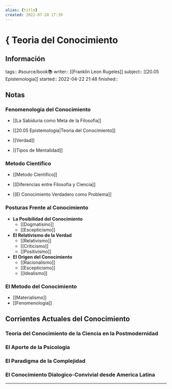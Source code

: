 ```yaml
---
alias: {title}
created: 2022-07-20 17:39
---
```

# { Teoria del Conocimiento
## Información
tags:: #source/book📚 
writer:: [[Franklin Leon Rugeles]]
subject:: [[20.05 Epistemologia]]
started:: 2022-04-22 21:48
finished::

## Notas
### Fenomenologia del Conocimiento
- [[La Sabiduria como Meta de la Filosofia]]

- [[20.05 Epistemologia|Teoria del Conocimiento]]

- [[Verdad]]

- [[Tipos de Mentalidad]]

### Metodo Cientifico
- [[Metodo Cientifico]]

- [[Diferencias entre Filosofia y Ciencia]]

- [[El Conocimiento Verdadero como Problema]]

### Posturas Frente al Conocimiento
- **La Posibilidad del Conocimiento**
	- [[Dogmatismo]]
	- [[Escepticismo]]
- **El Relativismo de la Verdad**
	- [[Relativismo]]
	- [[Criticismo]]
	- [[Positivismo]]
- **El Origen del Conocimiento**
	- [[Racionalismo]]
	- [[Escepticismo]]
	- [[Idealismo]]

### El Metodo del Conocimiento
- [[Materialismo]]
- [[Fenomenologia]]
## Corrientes Actuales del Conocimiento
### Teoria del Conocimiento de la Ciencia en la Postmodernidad
### El Aporte de la Psicologia
### El Paradigma de la Complejidad
### El Conocimiento Dialogico-Convivial desde America Latina
___
